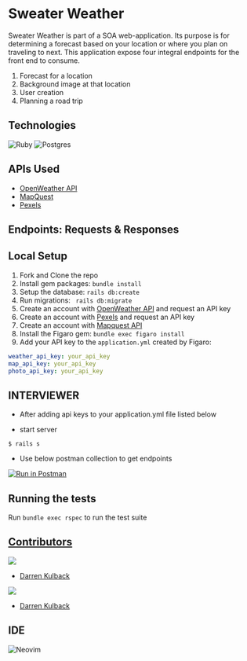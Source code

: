 # Sweater Weather
Sweater Weather is part of a SOA web-application. Its purpose is for determining a forecast based on your
location or where you plan on traveling to next. This application expose four integral endpoints for the front end to consume.
1. Forecast for a location
2. Background image at that location
3. User creation
4. Planning a road trip



## Technologies
![Ruby](https://img.shields.io/badge/ruby-%23CC342D.svg?style=for-the-badge&logo=ruby&logoColor=white)
![Postgres](https://img.shields.io/badge/postgres-%23316192.svg?style=for-the-badge&logo=postgresql&logoColor=white)


## APIs Used
  - [OpenWeather API](https://openweathermap.org/api)
  - [MapQuest](http://www.mapquestapi.com)
  - [Pexels](https://api.pexels.com)
## Endpoints: Requests & Responses

## Local Setup

1. Fork and Clone the repo
2. Install gem packages: `bundle install`
3. Setup the database: `rails db:create`
4. Run migrations: ` rails db:migrate`
6. Create an account with [OpenWeather API](https://home.openweathermap.org/users/sign_up) and request an API key
7. Create an account with [Pexels](https://www.pexels.com/api/) and request an API key
8. Create an account with [Mapquest API](https://developer.mapquest.com/documentation/open/directions-api/)
9. Install the Figaro gem: `bundle exec figaro install`
10. Add your API key to the `application.yml` created by Figaro:
  ```yml
  weather_api_key: your_api_key 
  map_api_key: your_api_key     
  photo_api_key: your_api_key    
  ```
## INTERVIEWER 
* After adding api keys to your application.yml file listed below

* start server 
``` 
$ rails s
``` 
* Use below postman collection to get endpoints

[![Run in Postman](https://run.pstmn.io/button.svg)](https://app.getpostman.com/run-collection/b8ff93e51a5d15f17c03?action=collection%2Fimport)


## Running the tests
Run `bundle exec rspec` to run the test suite

## <ins>Contributors</ins>
<p>
  <img src="https://img.shields.io/badge/LinkedIn-0077B5?style=for-the-badge&logo=linkedin&logoColor=white" />
</p>

- [Darren Kulback](https://www.linkedin.com/in/darren-kulback-9b2394189/)

<p>
  <img src="https://img.shields.io/badge/GitHub-100000?style=for-the-badge&logo=github&logoColor=white" />
</p>

- [Darren Kulback](https://github.com/dkulback)
## IDE
![Neovim](https://img.shields.io/badge/NeoVim-%2357A143.svg?&style=for-the-badge&logo=neovim&logoColor=white)
